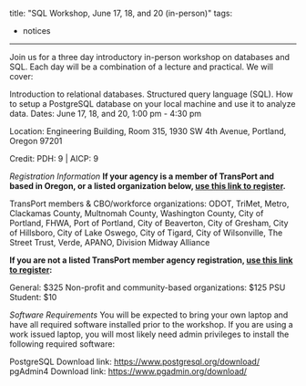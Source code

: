 title: "SQL Workshop, June 17, 18, and 20 (in-person)"
tags:
  - notices
---

Join us for a three day introductory in-person workshop on databases and SQL. Each day will be a combination of a lecture and practical. We will cover:

Introduction to relational databases.
Structured query language (SQL).
How to setup a PostgreSQL database on your local machine and use it to analyze data.
Dates: June 17, 18, and 20, 1:00 pm - 4:30 pm

Location: Engineering Building, Room 315, 1930 SW 4th Avenue, Portland, Oregon 97201

Credit: PDH: 9 | AICP: 9

 

_Registration Information_
__If your agency is a member of TransPort and based in Oregon, or a listed organization below, [use this link to register](https://forms.gle/PCx43D45d621JEKb9).__

TransPort members & CBO/workforce organizations: ODOT, TriMet, Metro, Clackamas County, Multnomah County, Washington County, City of Portland, FHWA, Port of Portland, City of Beaverton, City of Gresham, City of Hillsboro, City of Lake Oswego, City of Tigard, City of Wilsonville, The Street Trust, Verde, APANO, Division Midway Alliance

__If you are not a listed TransPort member agency registration, [use this link to register](https://commerce.cashnet.com/pdxTREC):__

General: $325
Non-profit and community-based organizations: $125
PSU Student: $10
 

_Software Requirements_
You will be expected to bring your own laptop and have all required software installed prior to the workshop. If you are using a work issued laptop, you will most likely need admin privileges to install the following required software:

PostgreSQL
Download link: https://www.postgresql.org/download/
pgAdmin4
Download link: https://www.pgadmin.org/download/